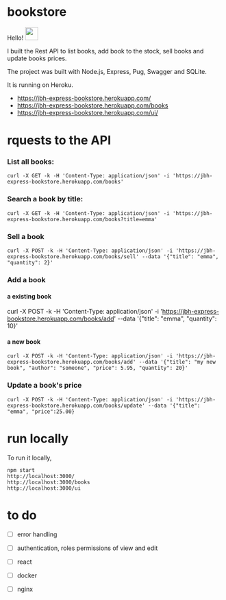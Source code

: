 # bookstore 
Hello! <img src="https://raw.githubusercontent.com/MartinHeinz/MartinHeinz/master/wave.gif" width="30px">

I built the Rest API to list books, add book to the stock, sell books and update books prices.

The project was built with Node.js, Express, Pug, Swagger and SQLite.

It is running on Heroku.

* https://jbh-express-bookstore.herokuapp.com/
* https://jbh-express-bookstore.herokuapp.com/books
* https://jbh-express-bookstore.herokuapp.com/ui/

# rquests to the API

### List all books:

`curl -X GET -k -H 'Content-Type: application/json' -i 'https://jbh-express-bookstore.herokuapp.com/books'`

### Search a book by title:
`curl -X GET -k -H 'Content-Type: application/json' -i 'https://jbh-express-bookstore.herokuapp.com/books?title=emma'`

### Sell a book
`curl -X POST -k -H 'Content-Type: application/json' -i 'https://jbh-express-bookstore.herokuapp.com/books/sell' --data '{"title": "emma", "quantity": 2}'`

### Add a book

#### a existing book
curl -X POST -k -H 'Content-Type: application/json' -i 'https://jbh-express-bookstore.herokuapp.com/books/add' --data '{"title": "emma", "quantity": 10}'
#### a new book
`curl -X POST -k -H 'Content-Type: application/json' -i 'https://jbh-express-bookstore.herokuapp.com/books/add' --data '{"title": "my new book", "author": "someone", "price": 5.95, "quantity": 20}'`

### Update a book's price
`curl -X POST -k -H 'Content-Type: application/json' -i 'https://jbh-express-bookstore.herokuapp.com/books/update' --data '{"title": "emma", "price":25.00}`


# run locally

To run it locally,
```
npm start
http://localhost:3000/
http://localhost:3000/books
http://localhost:3000/ui
```

# to do

- [ ] error handling
- [ ] authentication, roles permissions of view and edit
- [ ] react
- [ ] docker
- [ ] nginx

